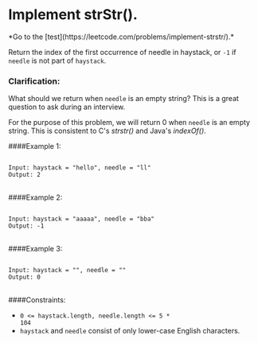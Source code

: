 <h1>Implement strStr().</h1>
<p>*Go to the [test](https://leetcode.com/problems/implement-strstr/).*</p>
<p>
Return the index of the first occurrence of needle in haystack, or <code>-1</code> if <code>needle</code> is not part of <code>haystack</code>.
</p>

<h3>Clarification:</h3>

What should we return when <code>needle</code> is 
an empty string? This is a great question to ask 
during an interview.

For the purpose of this problem, we will return 0 when 
<code>needle</code> is an empty string. 
This is consistent to C's *strstr()* and Java's *indexOf()*.

####Example 1:
<pre>
<code>
Input: haystack = "hello", needle = "ll"
Output: 2
</code>
</pre>

####Example 2:

<pre>
<code>
Input: haystack = "aaaaa", needle = "bba"
Output: -1
</code>
</pre>

####Example 3:
<pre>
<code>
Input: haystack = "", needle = ""
Output: 0
</code>
</pre>

####Constraints:

- <code>0 <= haystack.length, needle.length <= 5 * 104</code>
- <code>haystack</code> and <code>needle</code> consist of only lower-case English characters.